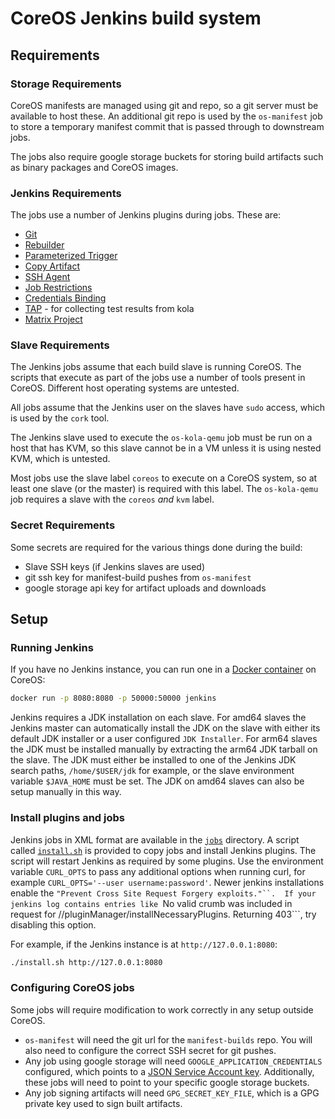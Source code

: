# CoreOS Jenkins build system

## Requirements

### Storage Requirements

CoreOS manifests are managed using git and repo, so a git server must be available to host these. An additional git repo is used by the `os-manifest` job to store a temporary manifest commit that is passed through to downstream jobs.

The jobs also require google storage buckets for storing build artifacts such as binary packages and CoreOS images.

### Jenkins Requirements

The jobs use a number of Jenkins plugins during jobs. These are:

- [Git](https://wiki.jenkins-ci.org/display/JENKINS/Git+Plugin)
- [Rebuilder](https://wiki.jenkins-ci.org/display/JENKINS/Rebuild+Plugin)
- [Parameterized Trigger](https://wiki.jenkins-ci.org/display/JENKINS/Parameterized+Trigger+Plugin)
- [Copy Artifact](https://wiki.jenkins-ci.org/display/JENKINS/Copy+Artifact+Plugin)
- [SSH Agent](https://wiki.jenkins-ci.org/display/JENKINS/SSH+Agent+Plugin)
- [Job Restrictions](https://wiki.jenkins-ci.org/display/JENKINS/Job+Restrictions+Plugin)
- [Credentials Binding](https://wiki.jenkins-ci.org/display/JENKINS/Credentials+Binding+Plugin)
- [TAP](https://wiki.jenkins-ci.org/display/JENKINS/TAP+Plugin) - for collecting test results from kola
- [Matrix Project](https://wiki.jenkins-ci.org/display/JENKINS/Matrix+Project+Plugin)

### Slave Requirements

The Jenkins jobs assume that each build slave is running CoreOS. The scripts that execute as part of the jobs use a number of tools present in CoreOS. Different host operating systems are untested.

All jobs assume that the Jenkins user on the slaves have `sudo` access, which is used by the `cork` tool.

The Jenkins slave used to execute the `os-kola-qemu` job must be run on a host that has KVM, so this slave cannot be in a VM unless it is using nested KVM, which is untested.

Most jobs use the slave label `coreos` to execute on a CoreOS system, so at least one slave (or the master) is required with this label. The `os-kola-qemu` job requires a slave with the `coreos` *and* `kvm` label.

### Secret Requirements

Some secrets are required for the various things done during the build:

- Slave SSH keys (if Jenkins slaves are used)
- git ssh key for manifest-build pushes from `os-manifest`
- google storage api key for artifact uploads and downloads

## Setup

### Running Jenkins

If you have no Jenkins instance, you can run one in a [Docker container](https://hub.docker.com/_/jenkins/) on CoreOS:

```sh
docker run -p 8080:8080 -p 50000:50000 jenkins
```

Jenkins requires a JDK installation on each slave. For amd64 slaves the Jenkins master can automatically install the JDK on the slave with either its default JDK installer or a user configured ```JDK Installer```.  For arm64 slaves the JDK must be installed manually by extracting the arm64 JDK tarball on the slave.  The JDK must either be installed to one of the Jenkins JDK search paths, ```/home/$USER/jdk``` for example, or the slave environment variable `$JAVA_HOME` must be set.  The JDK on amd64 slaves can also be setup manually in this way.

### Install plugins and jobs

Jenkins jobs in XML format are available in the [`jobs`](jobs) directory. A script called [`install.sh`](install.sh) is provided to copy jobs and install Jenkins plugins. The script will restart Jenkins as required by some plugins.  Use the environment variable ```CURL_OPTS``` to pass any additional options when running curl, for example ```CURL_OPTS='--user username:password'```.  Newer jenkins installations enable the ```"Prevent Cross Site Request Forgery exploits."``.  If your jenkins log contains entries like ```No valid crumb was included in request for //pluginManager/installNecessaryPlugins. Returning 403```, try disabling this option.

For example, if the Jenkins instance is at `http://127.0.0.1:8080`:

```sh
./install.sh http://127.0.0.1:8080
```

### Configuring CoreOS jobs

Some jobs will require modification to work correctly in any setup outside CoreOS.

- `os-manifest` will need the git url for the `manifest-builds` repo. You will also need to configure the correct SSH secret for git pushes.
- Any job using google storage will need `GOOGLE_APPLICATION_CREDENTIALS` configured, which points to a [JSON Service Account key](https://cloud.google.com/storage/docs/authentication). Additionally, these jobs will need to point to your specific google storage buckets.
- Any job signing artifacts will need `GPG_SECRET_KEY_FILE`, which is a GPG private key used to sign built artifacts.

